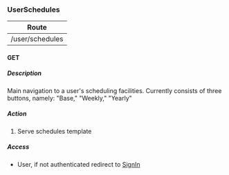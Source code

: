 ### UserSchedules

| Route           |
| --------------- |
| /user/schedules |

#### GET

##### Description

Main navigation to a user's scheduling facilities. Currently consists of three buttons, namely: "Base," "Weekly," "Yearly"

##### Action

 1. Serve schedules template

##### Access
 * User, if not authenticated redirect to [SignIn](/http/app/routes/sign-in.md#get)
